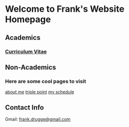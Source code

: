# Welcome to Frank's Website Homepage


## Academics

### [Curriculum Vitae](Academic_CV.pdf)


## Non-Academics

### Here are some cool pages to visit
[about me](https://www.google.com/search?q=frank+drugge) 
[triple point](https://instagram.com/triplepoint.band)
[my schedule](https://students.ucsd.edu/academics/enroll/index.html)  

## Contact Info
Gmail: <frank.drugge@gmail.com>  

